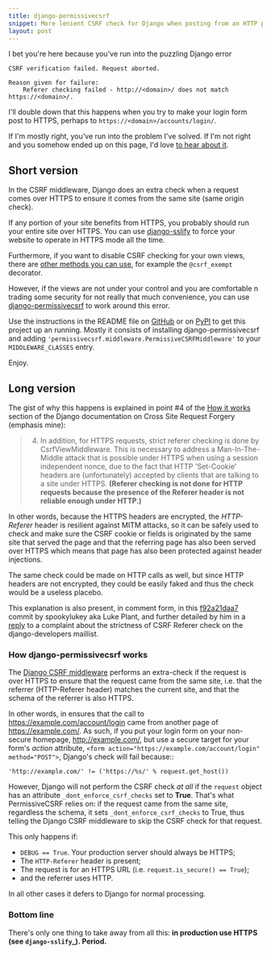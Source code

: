 ```yaml
---
title: django-permissivecsrf
snippet: More lenient CSRF check for Django when posting from an HTTP page to an HTTPS one.
layout: post
---
```


I bet you're here because you've run into the puzzling Django error 

    CSRF verification failed. Request aborted.

    Reason given for failure:
        Referer checking failed - http://<domain>/ does not match https://<domain>/.


I'll double down that this happens when you try to make your login form post to HTTPS, 
perhaps to `https://<domain>/accounts/login/`.

If I'm mostly right, you've run into the problem I've solved. If I'm not right and 
you somehow ended up on this page, I'd love [to hear about it](/contact.html).


## Short version

In the CSRF middleware, Django does an extra check when a request comes over HTTPS to ensure it comes 
from the same site (same origin check).

If any portion of your site benefits from HTTPS, you probably should run your entire site over HTTPS. 
You can use [django-sslify][sslify] to force your website to operate in HTTPS mode all the time.

Furthermore, if you want to disable CSRF checking for your own views, there are [other methods 
you can use][edge-cases], for example the `@csrf_exempt` decorator. 

However, if the views are not under your control and you are comfortable n trading some security 
for not really that much convenience, you can use [django-permissivecsrf][gh] 
to work around this error.

Use the instructions in the README file on [GitHub][gh] or on [PyPI][pypi] to get this project up an running.
Mostly it consists of installing django-permissivecsrf and adding `'permissivecsrf.middleware.PermissiveCSRFMiddleware'`
to your `MIDDLEWARE_CLASSES` entry.

Enjoy.

## Long version

The gist of why this happens is explained in point #4 of the [How it works][csrf-how] section of the Django documentation on
Cross Site Request Forgery (emphasis mine):

> 4. In addition, for HTTPS requests, strict referer checking is done by CsrfViewMiddleware. 
> This is necessary to address a Man-In-The-Middle attack that is possible under HTTPS 
> when using a session independent nonce, due to the fact that HTTP 'Set-Cookie' headers 
> are (unfortunately) accepted by clients that are talking to a site under HTTPS. 
> **(Referer checking is not done for HTTP requests because the presence of the Referer header is not reliable enough under HTTP.)**

In other words, because the HTTPS headers are encrypted, the *HTTP-Referer* header is resilient 
against MITM attacks, so it can be safely used to check and make sure the CSRF cookie or fields
is originated by the same site that served the page and that the referring page has also been 
served over HTTPS which means that page has also been protected against header injections.

The same check could be made on HTTP calls as well, but since HTTP headers are not encrypted, they 
could be easily faked and thus the check would be a useless placebo.

This explanation is also present, in comment form, in this [f92a21daa7][f9] commit by spookylukey aka Luke Plant,
and further detailed by him in a [reply][reply] to a complaint about the strictness of CSRF Referer check 
on the django-developers maillist.

### How django-permissivecsrf works

The [Django CSRF middleware][csrf-py] performs an extra-check if the request is over HTTPS to 
ensure that the request came from the same site, i.e. that 
the referrer (HTTP-Referer header) matches the current site, 
and that the schema of the referrer is also HTTPS.

In other words, in ensures that the call to https://example.com/account/login
came from another page of https://example.com/. As such, if you put your login 
form on your non-secure homepage, http://example.com/, but use a secure target 
for your form's *action* attribute, `<form action="https://example.com/account/login" method="POST">`,
Django's check will fail because::

    'http://example.com/' != ('https://%s/' % request.get_host())

However, Django will not perform the CSRF check *at all* if the `request` object has 
an attribute `_dont_enforce_csrf_checks` set to **True**. That's what PermissiveCSRF relies on:
if the request came from the same site, regardless the schema, it sets `_dont_enforce_csrf_checks`
to True, thus telling the Django CSRF middleware to skip the CSRF check for that request.

This only happens if:

* `DEBUG == True`. Your production server should always be HTTPS;
* The `HTTP-Referer` header is present;
* The request is for an HTTPS URL (i.e. `request.is_secure() == True`);
* and the referrer uses HTTP. 

In all other cases it defers to Django for normal processing.

### Bottom line

There's only one thing to take away from all this: **in production use HTTPS (see `django-sslify`_). Period.**


[gh]: https://github.com/philipmat/django-permissivecsrf
[pypi]: https://github.com/philipmat/django-permissivecsrf
[sslify]: https://github.com/rdegges/django-sslify
[csrf-how]: https://docs.djangoproject.com/en/dev/ref/contrib/csrf/#how-it-works
[f9]: https://github.com/django/django/commit/f92a21daa7
[reply]: https://groups.google.com/d/msg/django-developers/IgWK2vEePtY/R1r3Im4x3UMJ
[csrf-py]: https://github.com/django/django/blob/master/django/middleware/csrf.py
[edge-cases]: https://docs.djangoproject.com/en/dev/ref/contrib/csrf/#edge-cases
